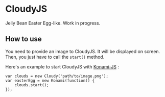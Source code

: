 CloudyJS
========

Jelly Bean Easter Egg-like. Work in progress.

How to use
----------

You need to provide an image to CloudyJS. It will be displayed on screen.
Then, you just have to call the `start()` method.

Here's an example to start CloudyJS with [Konami-JS](https://github.com/snaptortoise/konami-js) :

```
var clouds = new Cloudy('path/to/image.png');
var easterEgg = new Konami(function() { 
    clouds.start();
});
```

